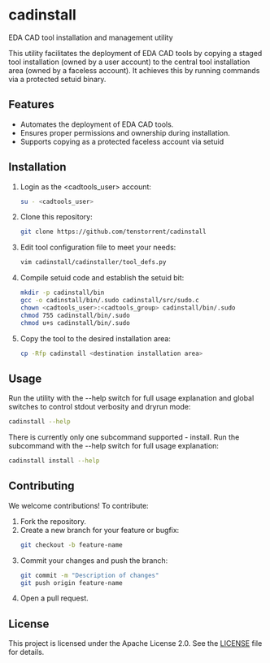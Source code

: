 # cadinstall
EDA CAD tool installation and management utility

This utility facilitates the deployment of EDA CAD tools by copying a staged tool installation (owned by a user account) to the central tool installation area (owned by a faceless account). It achieves this by running commands via a protected setuid binary.

## Features
- Automates the deployment of EDA CAD tools.
- Ensures proper permissions and ownership during installation.
- Supports copying as a protected faceless account via setuid

## Installation
1. Login as the <cadtools_user> account:
   ```bash
   su - <cadtools_user>
   ```
2. Clone this repository:
   ```bash
   git clone https://github.com/tenstorrent/cadinstall
   ```

3. Edit tool configuration file to meet your needs:
   ```bash
   vim cadinstall/cadinstaller/tool_defs.py
   ```

4. Compile setuid code and establish the setuid bit:
   ```bash
   mkdir -p cadinstall/bin
   gcc -o cadinstall/bin/.sudo cadinstall/src/sudo.c
   chown <cadtools_user>:<cadtools_group> cadinstall/bin/.sudo 
   chmod 755 cadinstall/bin/.sudo
   chmod u+s cadinstall/bin/.sudo
   ```

5. Copy the tool to the desired installation area:
   ```bash
   cp -Rfp cadinstall <destination installation area>
   ```

## Usage
Run the utility with the --help switch for full usage explanation and global switches to control stdout verbosity and dryrun mode:
```bash
cadinstall --help
```
There is currently only one subcommand supported - install. Run the subcommand with the --help switch for full usage explanation:
```bash
cadinstall install --help
```

## Contributing
We welcome contributions! To contribute:
1. Fork the repository.
2. Create a new branch for your feature or bugfix:
   ```bash
   git checkout -b feature-name
   ```
3. Commit your changes and push the branch:
   ```bash
   git commit -m "Description of changes"
   git push origin feature-name
   ```
4. Open a pull request.

## License
This project is licensed under the Apache License 2.0. See the [LICENSE](LICENSE) file for details.
